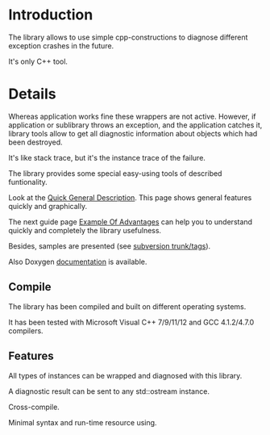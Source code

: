 # Introduction #

The library allows to use simple cpp-constructions to diagnose different exception crashes in the future.

It's only C++ tool.

# Details #

Whereas application works fine these wrappers are not active. However, if application or sublibrary throws an exception, and the application catches it, library tools allow to get all diagnostic information about objects which had been destroyed.

It's like stack trace, but it's the instance trace of the failure.

The library provides some special easy-using tools of described funtionality.

Look at the [Quick General Description](QuickGeneralDescription.md). This page shows general features quickly and graphically.

The next guide page [Example Of Advantages](ExampleOfAdvantages.md) can help you to understand quickly and completely the library usefulness.

Besides, samples are presented (see [subversion trunk/tags](http://code.google.com/p/exception-diagnostic/source/browse/)).

Also Doxygen [documentation](http://exception-diagnostic.googlecode.com/svn/tags/1.0.2/html/index.html) is available.

## Compile ##

The library has been compiled and built on different operating systems.

It has been tested with Microsoft Visual C++ 7/9/11/12 and GCC 4.1.2/4.7.0 compilers.

## Features ##

All types of instances can be wrapped and diagnosed with this library.

A diagnostic result can be sent to any std::ostream instance.

Cross-compile.

Minimal syntax and run-time resource using.